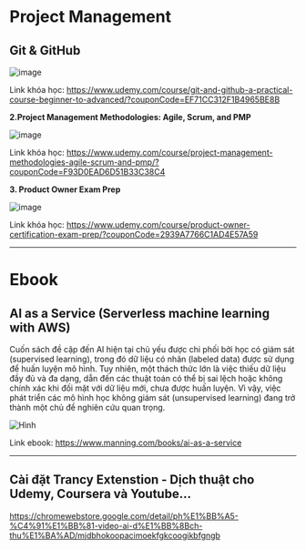 # Project Management

## Git & GitHub

![image](https://github.com/user-attachments/assets/ac06a692-7be5-4b8a-ac16-e19f2fa7376b)

Link khóa học: https://www.udemy.com/course/git-and-github-a-practical-course-beginner-to-advanced/?couponCode=EF71CC312F1B4965BE8B

**2.Project Management Methodologies: Agile, Scrum, and PMP**

![image](https://github.com/user-attachments/assets/cfdcb210-c215-4fcc-a873-7850d831c05f)

Link khóa học: https://www.udemy.com/course/project-management-methodologies-agile-scrum-and-pmp/?couponCode=F93D0EAD6D51B33C38C4

**3. Product Owner Exam Prep**

![image](https://github.com/user-attachments/assets/8dc40d9b-7be9-4966-a0fe-ddaf24d46100)

Link khóa học: https://www.udemy.com/course/product-owner-certification-exam-prep/?couponCode=2939A7766C1AD4E57A59

---

# Ebook

## AI as a Service (Serverless machine learning with AWS)

Cuốn sách đề cập đến AI hiện tại chủ yếu được chi phối bởi học có giám sát (supervised learning), trong đó dữ liệu có nhãn (labeled data) được sử dụng để huấn luyện mô hình. Tuy nhiên, một thách thức lớn là việc thiếu dữ liệu đầy đủ và đa dạng, dẫn đến các thuật toán có thể bị sai lệch hoặc không chính xác khi đối mặt với dữ liệu mới, chưa được huấn luyện. Vì vậy, việc phát triển các mô hình học không giám sát (unsupervised learning) đang trở thành một chủ đề nghiên cứu quan trọng.

![Hình](https://m.media-amazon.com/images/I/61QlATgxI1L.jpg)

Link ebook: https://www.manning.com/books/ai-as-a-service

---

## Cài đặt Trancy Extenstion - Dịch thuật cho Udemy, Coursera và Youtube...

https://chromewebstore.google.com/detail/ph%E1%BB%A5-%C4%91%E1%BB%81-video-ai-d%E1%BB%8Bch-thu%E1%BA%AD/mjdbhokoopacimoekfgkcoogikbfgngb
